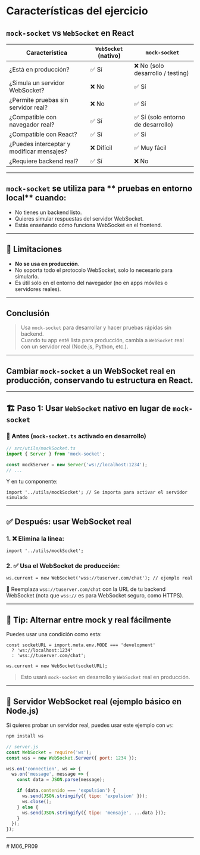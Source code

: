 # Características del ejercicio

## `mock-socket` vs `WebSocket` en React

| Característica                           | `WebSocket` (nativo)                | `mock-socket`                       |
|------------------------------------------|-------------------------------------|-------------------------------------|
| ¿Está en producción?                     | ✅ Sí                               | ❌ No (solo desarrollo / testing)   |
| ¿Simula un servidor WebSocket?           | ❌ No                               | ✅ Sí                               |
| ¿Permite pruebas sin servidor real?      | ❌ No                               | ✅ Sí                               |
| ¿Compatible con navegador real?          | ✅ Sí                               | ✅ Sí (solo entorno de desarrollo)  |
| ¿Compatible con React?                   | ✅ Sí                               | ✅ Sí                               |
| ¿Puedes interceptar y modificar mensajes?| ❌ Difícil                          | ✅ Muy fácil                         |
| ¿Requiere backend real?                  | ✅ Sí                               | ❌ No                               |

---

## `mock-socket` se utiliza para ** pruebas en entorno local** cuando:

- No tienes un backend listo.
- Quieres simular respuestas del servidor WebSocket.
- Estás enseñando cómo funciona WebSocket en el frontend.

---

## 🛑 Limitaciones

- **No se usa en producción**.
- No soporta todo el protocolo WebSocket, solo lo necesario para simularlo.
- Es útil solo en el entorno del navegador (no en apps móviles o servidores reales).

---

## Conclusión

> Usa `mock-socket` para desarrollar y hacer pruebas rápidas sin backend.  
> Cuando tu app esté lista para producción, cambia a `WebSocket` real con un servidor real (Node.js, Python, etc.).

---

## Cambiar `mock-socket` a un **WebSocket real en producción**, conservando tu estructura en React.

---

## 🏗️ Paso 1: Usar `WebSocket` nativo en lugar de `mock-socket`

### 🔄 Antes (`mock-socket.ts` activado en desarrollo)

```ts
// src/utils/mockSocket.ts
import { Server } from 'mock-socket';

const mockServer = new Server('ws://localhost:1234');
// ...
```

Y en tu componente:

```tsx
import '../utils/mockSocket'; // Se importa para activar el servidor simulado
```

---

## ✅ Después: usar WebSocket real

### 1. ❌ Elimina la línea:
```tsx
import '../utils/mockSocket';
```

### 2. ✅ Usa el WebSocket de producción:

```tsx
ws.current = new WebSocket('wss://tuserver.com/chat'); // ejemplo real
```

📌 Reemplaza `wss://tuserver.com/chat` con la URL de tu backend WebSocket (nota que `wss://` es para WebSocket seguro, como HTTPS).

---

## 🧠 Tip: Alternar entre mock y real fácilmente

Puedes usar una condición como esta:

```tsx
const socketURL = import.meta.env.MODE === 'development'
  ? 'ws://localhost:1234'
  : 'wss://tuserver.com/chat';

ws.current = new WebSocket(socketURL);
```

> Esto usará `mock-socket` en desarrollo y `WebSocket` real en producción.

---

## 🎯 Servidor WebSocket real (ejemplo básico en Node.js)

Si quieres probar un servidor real, puedes usar este ejemplo con `ws`:

```bash
npm install ws
```

```js
// server.js
const WebSocket = require('ws');
const wss = new WebSocket.Server({ port: 1234 });

wss.on('connection', ws => {
  ws.on('message', message => {
    const data = JSON.parse(message);

    if (data.contenido === 'expulsion') {
      ws.send(JSON.stringify({ tipo: 'expulsion' }));
      ws.close();
    } else {
      ws.send(JSON.stringify({ tipo: 'mensaje', ...data }));
    }
  });
});
```

---
#   M 0 6 _ P R 0 9  
 
